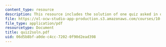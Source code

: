 ```yaml
---
content_type: resource
description: This resource includes the solution of one quiz asked in quiz 2.
file: https://ol-ocw-studio-app-production.s3.amazonaws.com/courses/10-302-transport-processes-fall-2004/06d5b8bfa0dec4cc72020f90d2ead398_quiz2soln.pdf
file_type: application/pdf
resourcetype: Document
title: quiz2soln.pdf
uid: 06d5b8bf-a0de-c4cc-7202-0f90d2ead398
---
```

